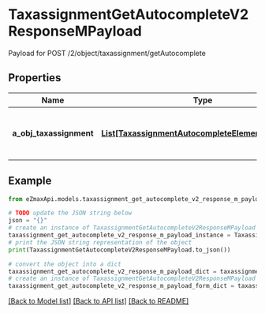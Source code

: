 # TaxassignmentGetAutocompleteV2ResponseMPayload

Payload for POST /2/object/taxassignment/getAutocomplete

## Properties

Name | Type | Description | Notes
------------ | ------------- | ------------- | -------------
**a_obj_taxassignment** | [**List[TaxassignmentAutocompleteElementResponse]**](TaxassignmentAutocompleteElementResponse.md) | An array of Taxassignment autocomplete element response. | 

## Example

```python
from eZmaxApi.models.taxassignment_get_autocomplete_v2_response_m_payload import TaxassignmentGetAutocompleteV2ResponseMPayload

# TODO update the JSON string below
json = "{}"
# create an instance of TaxassignmentGetAutocompleteV2ResponseMPayload from a JSON string
taxassignment_get_autocomplete_v2_response_m_payload_instance = TaxassignmentGetAutocompleteV2ResponseMPayload.from_json(json)
# print the JSON string representation of the object
print(TaxassignmentGetAutocompleteV2ResponseMPayload.to_json())

# convert the object into a dict
taxassignment_get_autocomplete_v2_response_m_payload_dict = taxassignment_get_autocomplete_v2_response_m_payload_instance.to_dict()
# create an instance of TaxassignmentGetAutocompleteV2ResponseMPayload from a dict
taxassignment_get_autocomplete_v2_response_m_payload_form_dict = taxassignment_get_autocomplete_v2_response_m_payload.from_dict(taxassignment_get_autocomplete_v2_response_m_payload_dict)
```
[[Back to Model list]](../README.md#documentation-for-models) [[Back to API list]](../README.md#documentation-for-api-endpoints) [[Back to README]](../README.md)


